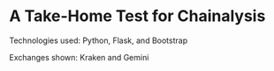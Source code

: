 # A Take-Home Test for Chainalysis

Technologies used: Python, Flask, and Bootstrap

Exchanges shown: Kraken and Gemini
